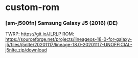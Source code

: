 # custom-rom

### [sm-j500fn] Samsung Galaxy J5 (2016) (DE)

TWRP: https://git.io/JLRLP
ROM: https://sourceforge.net/projects/lineageos-18-0-for-galaxy-j5/files/j5nlte/20201117/lineage-18.0-20201117-UNOFFICIAL-j5nlte.zip/download
